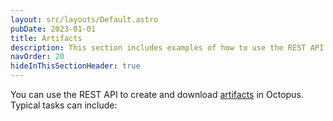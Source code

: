```yaml
---
layout: src/layouts/Default.astro
pubDate: 2023-01-01
title: Artifacts
description: This section includes examples of how to use the REST API to create and manage artifacts in Octopus.
navOrder: 20
hideInThisSectionHeader: true
---
```


You can use the REST API to create and download [artifacts](/docs/projects/deployment-process/artifacts/) in Octopus. Typical tasks can include:
